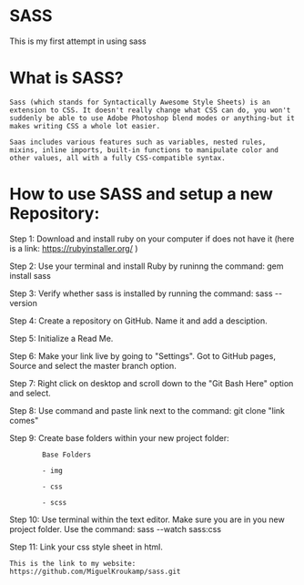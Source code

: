 # SASS
This is my first attempt in using sass 


# What is SASS?
```
Sass (which stands for Syntactically Awesome Style Sheets) is an extension to CSS. It doesn't really change what CSS can do, you won't suddenly be able to use Adobe Photoshop blend modes or anything-but it makes writing CSS a whole lot easier.

Saas includes various features such as variables, nested rules, mixins, inline imports, built-in functions to manipulate color and other values, all with a fully CSS-compatible syntax.
```

# How to use SASS and setup a new Repository:

Step 1: Download and install ruby on your computer if does not have it (here is a link: https://rubyinstaller.org/ )

Step 2: Use your terminal and install Ruby by runinng the command:  gem install sass

Step 3: Verify whether sass is installed by running the command: sass --version

Step 4: Create a repository on GitHub. Name it and add a desciption.

Step 5: Initialize a Read Me.

Step 6: Make your link live by going to "Settings". Got to GitHub pages, Source and select the master branch option.

Step 7: Right click on desktop and scroll down to the "Git Bash Here" option and select.

Step 8: Use command and paste link next to the command: git clone "link comes"

Step 9: Create base folders within your new project folder: 
```       
        Base Folders
        
        - img 
        
        - css 
        
        - scss 
```
Step 10: Use terminal within the text editor. Make sure you are in you new project folder. Use the command: sass --watch sass:css

Step 11: Link your css style sheet in html. 



```
This is the link to my website:
https://github.com/MiguelKroukamp/sass.git
```